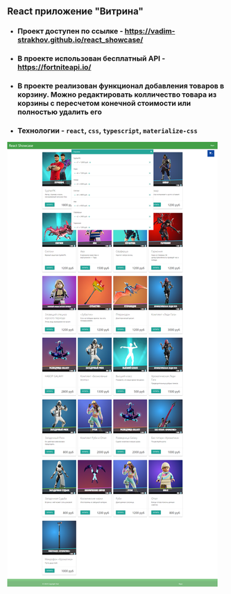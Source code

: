 ## React приложение "Витрина"

 - ### Проект доступен по ссылке - https://vadim-strakhov.github.io/react_showcase/
 - ### В проекте использован бесплатный API - https://fortniteapi.io/
 - ### В проекте реализован функционал добавления товаров в корзину. Можно редактировать колличество товара из корзины с пересчетом конечной стоимости или полностью удалить его
 - ### Технологии - `react`, `css`, `typescript`, `materialize-css` 

![](showcase.png)
